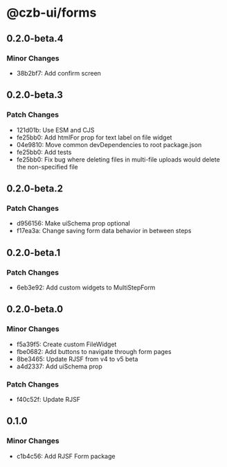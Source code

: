 # @czb-ui/forms

## 0.2.0-beta.4

### Minor Changes

- 38b2bf7: Add confirm screen

## 0.2.0-beta.3

### Patch Changes

- 121d01b: Use ESM and CJS
- fe25bb0: Add htmlFor prop for text label on file widget
- 04e9810: Move common devDependencies to root package.json
- fe25bb0: Add tests
- fe25bb0: Fix bug where deleting files in multi-file uploads would delete the non-specified file

## 0.2.0-beta.2

### Patch Changes

- d956156: Make uiSchema prop optional
- f17ea3a: Change saving form data behavior in between steps

## 0.2.0-beta.1

### Patch Changes

- 6eb3e92: Add custom widgets to MultiStepForm

## 0.2.0-beta.0

### Minor Changes

- f5a39f5: Create custom FileWidget
- fbe0682: Add buttons to navigate through form pages
- 8be3465: Update RJSF from v4 to v5 beta
- a4d2337: Add uiSchema prop

### Patch Changes

- f40c52f: Update RJSF

## 0.1.0

### Minor Changes

- c1b4c56: Add RJSF Form package
